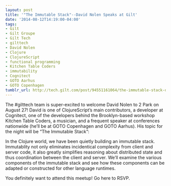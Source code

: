 ```yaml
---
layout: post
title: '"The Immutable Stack"--David Nolen Speaks at Gilt'
date: '2014-08-12T14:19:00-04:00'
tags:
- Gilt
- Gilt Groupe
- Gilt Tech
- gilttech
- David Nolen
- Clojure
- ClojureScript
- functional programming
- Kitchen Table Coders
- immutability
- Cognitect
- GOTO Aarhus
- GOTO Copenhagen
tumblr_url: http://tech.gilt.com/post/94551161064/the-immutable-stack-david-nolen-speaks-at-gilt
---
```


The #gilttech team is super-excited to welcome David Nolen to 2 Park on August 27! David is one of ClojureScript’s main contributors, a developer at Cognitect, one of the developers behind the Brooklyn-based workshop Kitchen Table Coders, a musician, and a frequent speaker at conferences nationwide (he’ll be at GOTO Copenhagen and GOTO Aarhus). His topic for the night will be “The Immutable Stack”:

In the Clojure world, we have been quietly building an immutable stack. Immutablity not only eliminates incidentical complexity from client and server code, it also greatly simplifies reasoning about distributed state and thus coordination between the client and server. We’ll examine the various components of the immutable stack and see how these components can be adapted or constructed for other language runtimes.

You definitely want to attend this meetup! Go here to RSVP.
